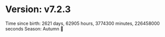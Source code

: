 # Version: v7.2.3
Time since birth: 2621 days, 62905 hours, 3774300 minutes, 226458000 seconds
Season: Autumn 🍁
